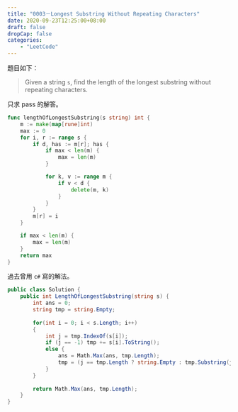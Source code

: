 ```yaml
---
title: "0003－Longest Substring Without Repeating Characters"
date: 2020-09-23T12:25:00+08:00
draft: false
dropCap: false
categories:
    - "LeetCode"
---
```


題目如下：

> Given a string `s`, find the length of the longest substring without repeating characters.

<!--more-->

只求 pass 的解答。

```go
func lengthOfLongestSubstring(s string) int {
	m := make(map[rune]int)
	max := 0
	for i, r := range s {
		if d, has := m[r]; has {
			if max < len(m) {
				max = len(m)
			}

			for k, v := range m {
				if v < d {
					delete(m, k)
				}
			}
		}
		m[r] = i
	}

	if max < len(m) {
		max = len(m)
	}
	return max
}
```

過去曾用 `c#` 寫的解法。

```csharp
public class Solution {
    public int LengthOfLongestSubstring(string s) {
        int ans = 0;
        string tmp = string.Empty;
        
        for(int i = 0; i < s.Length; i++)
        {
            int j = tmp.IndexOf(s[i]);
            if (j == -1) tmp += s[i].ToString();
            else {
                ans = Math.Max(ans, tmp.Length);
                tmp = (j == tmp.Length ? string.Empty : tmp.Substring(j+1)) + s[i].ToString();
            }
        }
        
        return Math.Max(ans, tmp.Length);
    }
}
```

